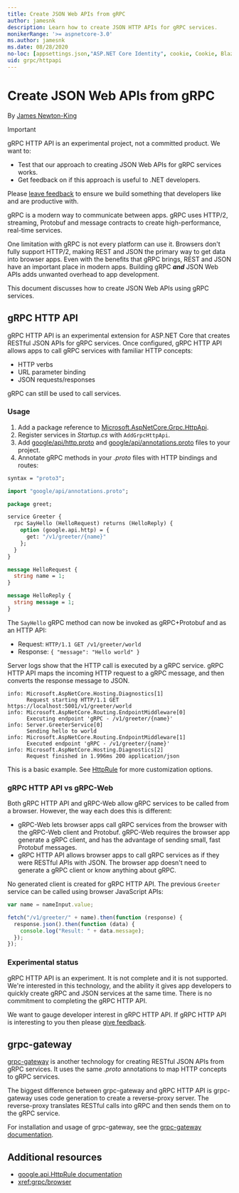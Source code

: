 ```yaml
---
title: Create JSON Web APIs from gRPC
author: jamesnk
description: Learn how to create JSON HTTP APIs for gRPC services.
monikerRange: '>= aspnetcore-3.0'
ms.author: jamesnk
ms.date: 08/28/2020
no-loc: [appsettings.json,"ASP.NET Core Identity", cookie, Cookie, Blazor, "Blazor Server", "Blazor WebAssembly", "Identity", "Let's Encrypt", Razor, SignalR]
uid: grpc/httpapi
---
```

# Create JSON Web APIs from gRPC

By [James Newton-King](https://twitter.com/jamesnk)

> [!IMPORTANT]
> gRPC HTTP API is an experimental project, not a committed product. We want to:
>
> * Test that our approach to creating JSON Web APIs for gRPC services works.
> * Get feedback on if this approach is useful to .NET developers.
>
> Please [leave feedback](https://github.com/grpc/grpc-dotnet/issues/167) to ensure we build something that developers like and are productive with.

gRPC is a modern way to communicate between apps. gRPC uses HTTP/2, streaming, Protobuf and message contracts to create high-performance, real-time services.

One limitation with gRPC is not every platform can use it. Browsers don't fully support HTTP/2, making REST and JSON the primary way to get data into browser apps. Even with the benefits that gRPC brings, REST and JSON have an important place in modern apps. Building gRPC ***and*** JSON Web APIs adds unwanted overhead to app development.

This document discusses how to create JSON Web APIs using gRPC services.

## gRPC HTTP API

gRPC HTTP API is an experimental extension for ASP.NET Core that creates RESTful JSON APIs for gRPC services. Once configured, gRPC HTTP API allows apps to call gRPC services with familiar HTTP concepts:

* HTTP verbs
* URL parameter binding
* JSON requests/responses

gRPC can still be used to call services.

### Usage

1. Add a package reference to [Microsoft.AspNetCore.Grpc.HttpApi](https://www.nuget.org/packages/Microsoft.AspNetCore.Grpc.HttpApi).
1. Register services in *Startup.cs* with `AddGrpcHttpApi`.
1. Add [google/api/http.proto](https://github.com/aspnet/AspLabs/blob/c1e59cacf7b9606650d6ec38e54fa3a82377f360/src/GrpcHttpApi/sample/Proto/google/api/http.proto) and [google/api/annotations.proto](https://github.com/aspnet/AspLabs/blob/c1e59cacf7b9606650d6ec38e54fa3a82377f360/src/GrpcHttpApi/sample/Proto/google/api/annotations.proto) files to your project.
1. Annotate gRPC methods in your *.proto* files with HTTP bindings and routes:

```protobuf
syntax = "proto3";

import "google/api/annotations.proto";

package greet;

service Greeter {
  rpc SayHello (HelloRequest) returns (HelloReply) {
    option (google.api.http) = {
      get: "/v1/greeter/{name}"
    };
  }
}

message HelloRequest {
  string name = 1;
}

message HelloReply {
  string message = 1;
}
```

The `SayHello` gRPC method can now be invoked as gRPC+Protobuf and as an HTTP API:

* Request: `HTTP/1.1 GET /v1/greeter/world`
* Response: `{ "message": "Hello world" }`

Server logs show that the HTTP call is executed by a gRPC service. gRPC HTTP API maps the incoming HTTP request to a gRPC message, and then converts the response message to JSON.

```
info: Microsoft.AspNetCore.Hosting.Diagnostics[1]
      Request starting HTTP/1.1 GET https://localhost:5001/v1/greeter/world
info: Microsoft.AspNetCore.Routing.EndpointMiddleware[0]
      Executing endpoint 'gRPC - /v1/greeter/{name}'
info: Server.GreeterService[0]
      Sending hello to world
info: Microsoft.AspNetCore.Routing.EndpointMiddleware[1]
      Executed endpoint 'gRPC - /v1/greeter/{name}'
info: Microsoft.AspNetCore.Hosting.Diagnostics[2]
      Request finished in 1.996ms 200 application/json
```

This is a basic example. See [HttpRule](https://cloud.google.com/service-infrastructure/docs/service-management/reference/rpc/google.api#google.api.HttpRule) for more customization options.

### gRPC HTTP API vs gRPC-Web

Both gRPC HTTP API and gRPC-Web allow gRPC services to be called from a browser. However, the way each does this is different:

* gRPC-Web lets browser apps call gRPC services from the browser with the gRPC-Web client and Protobuf. gRPC-Web requires the browser app generate a gRPC client, and has the advantage of sending small, fast Protobuf messages.
* gRPC HTTP API allows browser apps to call gRPC services as if they were RESTful APIs with JSON. The browser app doesn't need to generate a gRPC client or know anything about gRPC.

No generated client is created for gRPC HTTP API. The previous `Greeter` service can be called using browser JavaScript APIs:

```javascript
var name = nameInput.value;

fetch("/v1/greeter/" + name).then(function (response) {
  response.json().then(function (data) {
    console.log("Result: " + data.message);
  });
});
```

### Experimental status

gRPC HTTP API is an experiment. It is not complete and it is not supported. We're interested in this technology, and the ability it gives app developers to quickly create gRPC and JSON services at the same time. There is no commitment to completing the gRPC HTTP API.

We want to gauge developer interest in gRPC HTTP API. If gRPC HTTP API is interesting to you then please [give feedback](https://github.com/grpc/grpc-dotnet/issues/167).

## grpc-gateway

[grpc-gateway](https://grpc-ecosystem.github.io/grpc-gateway/) is another technology for creating RESTful JSON APIs from gRPC services. It uses the same *.proto* annotations to map HTTP concepts to gRPC services.

The biggest difference between grpc-gateway and gRPC HTTP API is grpc-gateway uses code generation to create a reverse-proxy server. The reverse-proxy translates RESTful calls into gRPC and then sends them on to the gRPC service.

For installation and usage of grpc-gateway, see the [grpc-gateway documentation](https://grpc-ecosystem.github.io/grpc-gateway/docs/usage.html).

## Additional resources

* [google.api.HttpRule documentation](https://cloud.google.com/service-infrastructure/docs/service-management/reference/rpc/google.api#google.api.HttpRule)
* <xref:grpc/browser>
